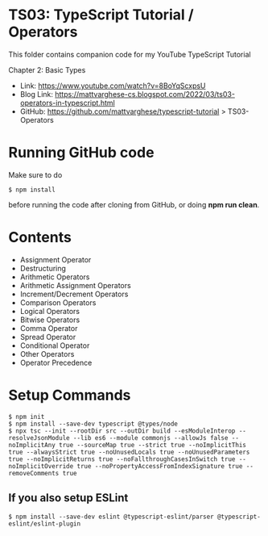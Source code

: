 # TS03: TypeScript Tutorial / Operators
This folder contains companion code for my YouTube TypeScript Tutorial

Chapter 2: Basic Types
* Link: https://www.youtube.com/watch?v=8BoYqScxpsU
* Blog Link: https://mattvarghese-cs.blogspot.com/2022/03/ts03-operators-in-typescript.html
* GitHub: https://github.com/mattvarghese/typescript-tutorial > TS03-Operators

# Running GitHub code
Make sure to do
```
$ npm install
```
before running the code after cloning from GitHub, or doing **npm run clean**.

# Contents
* Assignment Operator
* Destructuring
* Arithmetic Operators
* Arithmetic Assignment Operators
* Increment/Decrement Operators
* Comparison Operators
* Logical Operators
* Bitwise Operators
* Comma Operator
* Spread Operator
* Conditional Operator
* Other Operators
* Operator Precedence

# Setup Commands
```
$ npm init
$ npm install --save-dev typescript @types/node
$ npx tsc --init --rootDir src --outDir build --esModuleInterop --resolveJsonModule --lib es6 --module commonjs --allowJs false --noImplicitAny true --sourceMap true --strict true --noImplicitThis true --alwaysStrict true --noUnusedLocals true --noUnusedParameters true --noImplicitReturns true --noFallthroughCasesInSwitch true --noImplicitOverride true --noPropertyAccessFromIndexSignature true --removeComments true
```
## If you also setup ESLint
```
$ npm install --save-dev eslint @typescript-eslint/parser @typescript-eslint/eslint-plugin
```

